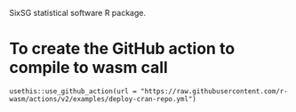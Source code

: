 SixSG statistical software R package.

# To create the GitHub action to compile to wasm call
`usethis::use_github_action(url = "https://raw.githubusercontent.com/r-wasm/actions/v2/examples/deploy-cran-repo.yml")`